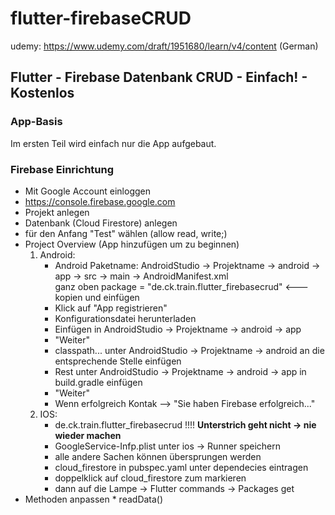 # flutter-firebaseCRUD

udemy: https://www.udemy.com/draft/1951680/learn/v4/content (German)

## Flutter - Firebase Datenbank CRUD - Einfach! - Kostenlos

### App-Basis
Im ersten Teil wird einfach nur die App aufgebaut.

### Firebase Einrichtung
* Mit Google Account einloggen
* https://console.firebase.google.com
* Projekt anlegen
* Datenbank (Cloud Firestore) anlegen
* für den Anfang "Test" wählen (allow read, write;)
* Project Overview (App hinzufügen um zu beginnen)
    1. Android:
        * Android Paketname: AndroidStudio -> Projektname -> android -> app -> src -> main -> AndroidManifest.xml<br>
            ganz oben package = "de.ck.train.flutter_firebasecrud" <--- kopien und einfügen
        * Klick auf "App registrieren"
        * Konfigurationsdatei herunterladen
        * Einfügen in  AndroidStudio -> Projektname -> android -> app
        * "Weiter"
        * classpath... unter AndroidStudio -> Projektname -> android an die entsprechende Stelle einfügen
        * Rest unter AndroidStudio -> Projektname -> android -> app in build.gradle einfügen
        * "Weiter"
        * Wenn erfolgreich Kontak --> "Sie haben Firebase erfolgreich..."
    2. IOS:
        * de.ck.train.flutter_firebasecrud !!!! **Unterstrich geht nicht -> nie wieder machen**
        * GoogleService-Infp.plist unter ios -> Runner speichern
        * alle andere Sachen können übersprungen werden
        * cloud_firestore in pubspec.yaml unter dependecies eintragen 
        * doppelklick auf cloud_firestore zum markieren
        * dann auf die Lampe -> Flutter commands -> Packages get
 * Methoden anpassen
        * readData()
        
        
